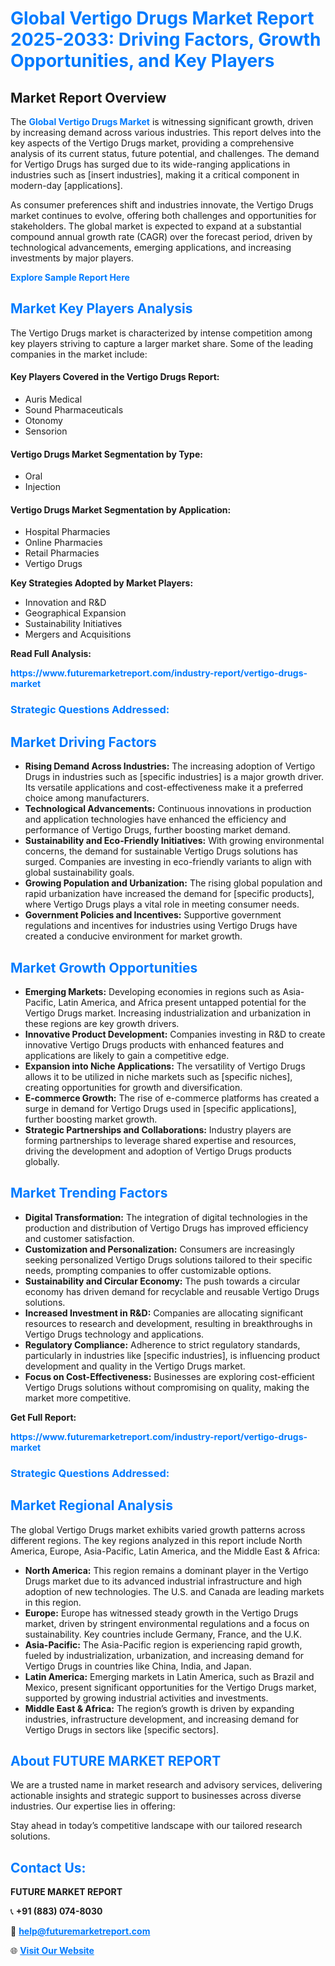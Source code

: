 <h1 style="color: #007BFF;">Global Vertigo Drugs Market Report 2025-2033: Driving Factors, Growth Opportunities, and Key Players</h1>

<section id="overview">
<h2>Market Report Overview</h2>
<p>The <a href="https://www.futuremarketreport.com/industry-report/vertigo-drugs-market" style="color: #007BFF; text-decoration: none;"><strong>Global Vertigo Drugs Market</strong></a> is witnessing significant growth, driven by increasing demand across various industries. This report delves into the key aspects of the Vertigo Drugs market, providing a comprehensive analysis of its current status, future potential, and challenges. The demand for Vertigo Drugs has surged due to its wide-ranging applications in industries such as [insert industries], making it a critical component in modern-day [applications].</p>
<p>As consumer preferences shift and industries innovate, the Vertigo Drugs market continues to evolve, offering both challenges and opportunities for stakeholders. The global market is expected to expand at a substantial compound annual growth rate (CAGR) over the forecast period, driven by technological advancements, emerging applications, and increasing investments by major players.</p>
</section>

<section id="overview">
<p><a href="https://www.futuremarketreport.com/request-sample/reportId=125672" style="color: #007BFF; text-decoration: none;"><strong>Explore Sample Report Here</strong></a></p>
</section>

<section id="key-players">
<h2 style="color: #007BFF;">Market Key Players Analysis</h2>
<p>The Vertigo Drugs market is characterized by intense competition among key players striving to capture a larger market share. Some of the leading companies in the market include:</p>
<h4>Key Players Covered in the Vertigo Drugs Report:</h4>
<ul><li>Auris Medical</li><li>Sound Pharmaceuticals</li><li>Otonomy</li><li>Sensorion</li></ul>
<h4>Vertigo Drugs Market Segmentation by Type:</h4>
<ul><li>Oral</li><li>Injection</li></ul>

<h4>Vertigo Drugs Market Segmentation by Application:</h4>
<ul><li>Hospital Pharmacies</li><li>Online Pharmacies</li><li>Retail Pharmacies</li><li>Vertigo Drugs</li></ul>
<p><strong>Key Strategies Adopted by Market Players:</strong></p>
<ul>
<li>Innovation and R&D</li>
<li>Geographical Expansion</li>
<li>Sustainability Initiatives</li>
<li>Mergers and Acquisitions</li>
</ul>
</section>

<section>
<p><strong>Read Full Analysis: </strong></p><a href="https://www.futuremarketreport.com/industry-report/vertigo-drugs-market" style="color: #007BFF; text-decoration: none;"><strong>https://www.futuremarketreport.com/industry-report/vertigo-drugs-market</strong></a>
<h3 style="color: #007BFF;">Strategic Questions Addressed:</h3>
</section>

<section id="driving-factors">
<h2 style="color: #007BFF;">Market Driving Factors</h2>
<ul>
<li><strong>Rising Demand Across Industries:</strong> The increasing adoption of Vertigo Drugs in industries such as [specific industries] is a major growth driver. Its versatile applications and cost-effectiveness make it a preferred choice among manufacturers.</li>
<li><strong>Technological Advancements:</strong> Continuous innovations in production and application technologies have enhanced the efficiency and performance of Vertigo Drugs, further boosting market demand.</li>
<li><strong>Sustainability and Eco-Friendly Initiatives:</strong> With growing environmental concerns, the demand for sustainable Vertigo Drugs solutions has surged. Companies are investing in eco-friendly variants to align with global sustainability goals.</li>
<li><strong>Growing Population and Urbanization:</strong> The rising global population and rapid urbanization have increased the demand for [specific products], where Vertigo Drugs plays a vital role in meeting consumer needs.</li>
<li><strong>Government Policies and Incentives:</strong> Supportive government regulations and incentives for industries using Vertigo Drugs have created a conducive environment for market growth.</li>
</ul>
</section>

<section id="growth-opportunities">
<h2 style="color: #007BFF;">Market Growth Opportunities</h2>
<ul>
<li><strong>Emerging Markets:</strong> Developing economies in regions such as Asia-Pacific, Latin America, and Africa present untapped potential for the Vertigo Drugs market. Increasing industrialization and urbanization in these regions are key growth drivers.</li>
<li><strong>Innovative Product Development:</strong> Companies investing in R&D to create innovative Vertigo Drugs products with enhanced features and applications are likely to gain a competitive edge.</li>
<li><strong>Expansion into Niche Applications:</strong> The versatility of Vertigo Drugs allows it to be utilized in niche markets such as [specific niches], creating opportunities for growth and diversification.</li>
<li><strong>E-commerce Growth:</strong> The rise of e-commerce platforms has created a surge in demand for Vertigo Drugs used in [specific applications], further boosting market growth.</li>
<li><strong>Strategic Partnerships and Collaborations:</strong> Industry players are forming partnerships to leverage shared expertise and resources, driving the development and adoption of Vertigo Drugs products globally.</li>
</ul>
</section>

<section id="trending-factors">
<h2 style="color: #007BFF;">Market Trending Factors</h2>
<ul>
<li><strong>Digital Transformation:</strong> The integration of digital technologies in the production and distribution of Vertigo Drugs has improved efficiency and customer satisfaction.</li>
<li><strong>Customization and Personalization:</strong> Consumers are increasingly seeking personalized Vertigo Drugs solutions tailored to their specific needs, prompting companies to offer customizable options.</li>
<li><strong>Sustainability and Circular Economy:</strong> The push towards a circular economy has driven demand for recyclable and reusable Vertigo Drugs solutions.</li>
<li><strong>Increased Investment in R&D:</strong> Companies are allocating significant resources to research and development, resulting in breakthroughs in Vertigo Drugs technology and applications.</li>
<li><strong>Regulatory Compliance:</strong> Adherence to strict regulatory standards, particularly in industries like [specific industries], is influencing product development and quality in the Vertigo Drugs market.</li>
<li><strong>Focus on Cost-Effectiveness:</strong> Businesses are exploring cost-efficient Vertigo Drugs solutions without compromising on quality, making the market more competitive.</li>
</ul>
</section>

<section>
<p><strong>Get Full Report: </strong></p><a href="https://www.futuremarketreport.com/industry-report/vertigo-drugs-market" style="color: #007BFF; text-decoration: none;"><strong>https://www.futuremarketreport.com/industry-report/vertigo-drugs-market</strong></a>
<h3 style="color: #007BFF;">Strategic Questions Addressed:</h3>
</section>


<section id="regional-analysis">
<h2 style="color: #007BFF;">Market Regional Analysis</h2>
<p>The global Vertigo Drugs market exhibits varied growth patterns across different regions. The key regions analyzed in this report include North America, Europe, Asia-Pacific, Latin America, and the Middle East & Africa:</p>
<ul>
<li><strong>North America:</strong> This region remains a dominant player in the Vertigo Drugs market due to its advanced industrial infrastructure and high adoption of new technologies. The U.S. and Canada are leading markets in this region.</li>
<li><strong>Europe:</strong> Europe has witnessed steady growth in the Vertigo Drugs market, driven by stringent environmental regulations and a focus on sustainability. Key countries include Germany, France, and the U.K.</li>
<li><strong>Asia-Pacific:</strong> The Asia-Pacific region is experiencing rapid growth, fueled by industrialization, urbanization, and increasing demand for Vertigo Drugs in countries like China, India, and Japan.</li>
<li><strong>Latin America:</strong> Emerging markets in Latin America, such as Brazil and Mexico, present significant opportunities for the Vertigo Drugs market, supported by growing industrial activities and investments.</li>
<li><strong>Middle East & Africa:</strong> The region’s growth is driven by expanding industries, infrastructure development, and increasing demand for Vertigo Drugs in sectors like [specific sectors].</li>
</ul>
</section>

<footer>
<h2 style="color: #007BFF;">About FUTURE MARKET REPORT</h2>
<p>We are a trusted name in market research and advisory services, delivering actionable insights and strategic support to businesses across diverse industries. Our expertise lies in offering:</p>

<p>Stay ahead in today’s competitive landscape with our tailored research solutions.</p>

<h2 style="color: #007BFF;">Contact Us:</h2>
<p><strong>FUTURE MARKET REPORT</strong></p>
<p>📞 <strong>+91 (883) 074-8030</strong></p>
<p>📧 <strong><a href="mailto:help@futuremarketreport.com" style="color: #007BFF;">help@futuremarketreport.com</a></strong></p>
<p>🌐 <strong><a href="https://www.futuremarketreport.com/" style="color: #007BFF;">Visit Our Website</a></strong></p>
</footer>